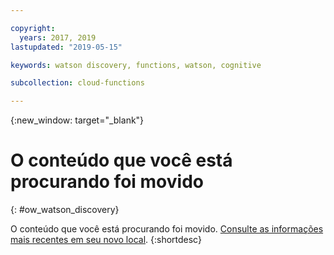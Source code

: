 ```yaml
---

copyright:
  years: 2017, 2019
lastupdated: "2019-05-15"

keywords: watson discovery, functions, watson, cognitive

subcollection: cloud-functions

---
```


{:new_window: target="_blank"}
# O conteúdo que você está procurando foi movido
{: #ow_watson_discovery}

O conteúdo que você está procurando foi movido. [Consulte as informações mais recentes em seu novo local](/docs/openwhisk?topic=cloud-functions-pkg_discovery).
{:shortdesc}
